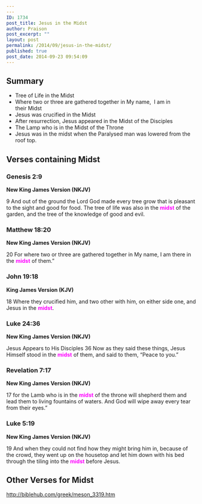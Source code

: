 ```yaml
---
---
ID: 1734
post_title: Jesus in the Midst
author: Praison
post_excerpt: ""
layout: post
permalink: /2014/09/jesus-in-the-midst/
published: true
post_date: 2014-09-23 09:54:09
---
```

<h2>Summary</h2>
<ul>
	<li>Tree of Life in the Midst</li>
	<li>Where two or three are gathered together in My name,  I am in their Midst</li>
	<li>Jesus was crucified in the Midst</li>
	<li>After resurrection, Jesus appeared in the Midst of the Disciples</li>
	<li>The Lamp who is in the Midst of the Throne</li>
	<li>Jesus was in the midst when the Paralysed man was lowered from the roof top.</li>
</ul>
<h2>Verses containing Midst</h2>
<h3><strong>Genesis 2:9</strong></h3>
<strong> New King James Version (NKJV)</strong>

9 And out of the ground the Lord God made every tree grow that is pleasant to the sight and good for food. The tree of life was also in the <span style="color: #ff00ff;"><strong>midst</strong> </span>of the garden, and the tree of the knowledge of good and evil.
<h3><strong>Matthew 18:20</strong></h3>
<strong> New King James Version (NKJV)</strong>

20 For where two or three are gathered together in My name, I am there in the <span style="color: #ff00ff;"><strong>midst</strong> </span>of them.”
<h3><strong>John 19:18</strong></h3>
<strong> King James Version (KJV)</strong>

18 Where they crucified him, and two other with him, on either side one, and Jesus in the <span style="color: #ff00ff;"><strong>midst</strong></span>.
<h3><strong>Luke 24:36</strong></h3>
<strong> New King James Version (NKJV)</strong>

Jesus Appears to His Disciples
36 Now as they said these things, Jesus Himself stood in the <span style="color: #ff00ff;"><strong>midst</strong> </span>of them, and said to them, “Peace to you.”
<h3><strong>Revelation 7:17</strong></h3>
<strong> New King James Version (NKJV)</strong>

17 for the Lamb who is in the <span style="color: #ff00ff;"><strong>midst</strong> </span>of the throne will shepherd them and lead them to living fountains of waters. And God will wipe away every tear from their eyes.”
<h3><strong>Luke 5:19</strong></h3>
<strong> New King James Version (NKJV)</strong>

19 And when they could not find how they might bring him in, because of the crowd, they went up on the housetop and let him down with his bed through the tiling into the <span style="color: #ff00ff;"><strong>midst</strong></span> before Jesus.
<h2>Other Verses for Midst</h2>
<a href="http://biblehub.com/greek/meson_3319.htm" target="_blank" rel="nofollow noopener noreferrer">http://biblehub.com/greek/meson_3319.htm</a>